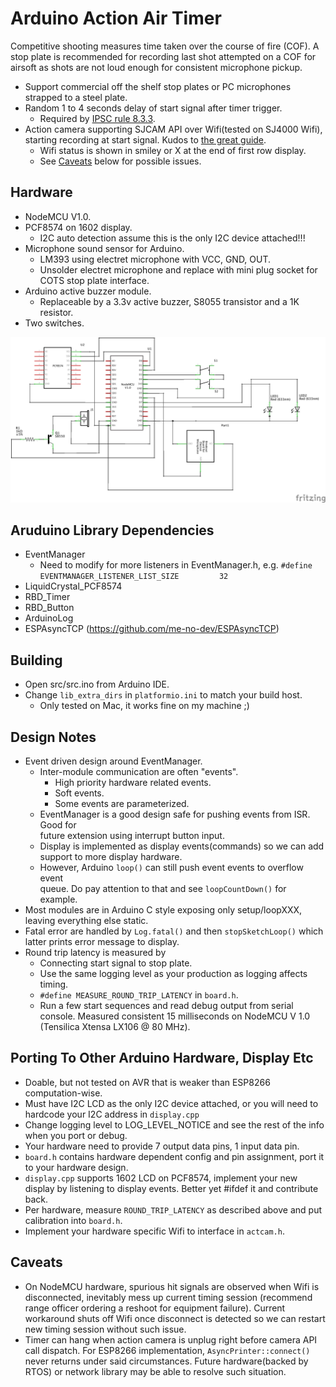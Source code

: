 # Arduino Action Air Timer

Competitive shooting measures time taken over the course of fire (COF). A stop
plate is recommended for recording last shot attempted on a COF for airsoft as
shots are not loud enough for consistent microphone pickup.

* Support commercial off the shelf stop plates or PC microphones strapped to a
steel plate.
* Random 1 to 4 seconds delay of start signal after timer trigger.
  * Required by [IPSC rule 8.3.3](https://www.ipsc.org/pdf/RulesAir.pdf).
* Action camera supporting SJCAM API over Wifi(tested on SJ4000 Wifi), starting
recording at start signal. Kudos to
[the great guide](http://sj4000programming.sourceforge.net).
  * Wifi status is shown in smiley or X at the end of first row display.
  * See [Caveats](#caveats) below for possible issues.

## Hardware
* NodeMCU V1.0.  
* PCF8574 on 1602 display.
  * I2C auto detection assume this is the only I2C device attached!!!
* Microphone sound sensor for Arduino.  
  * LM393 using electret microphone with VCC, GND, OUT.  
  * Unsolder electret microphone and replace with mini plug socket for COTS
  stop plate interface.  
* Arduino active buzzer module.  
  * Replaceable by a 3.3v active buzzer, S8055 transistor and a 1K resistor.  
* Two switches.  

![aaatimer implementation on NodeMCU schematic](aaatimer_schematic.png)

## Aruduino Library Dependencies
* EventManager  
  * Need to modify for more listeners in EventManager.h, e.g.
  `#define EVENTMANAGER_LISTENER_LIST_SIZE         32`
* LiquidCrystal_PCF8574  
* RBD_Timer  
* RBD_Button  
* ArduinoLog  
* ESPAsyncTCP (https://github.com/me-no-dev/ESPAsyncTCP)

## Building
* Open src/src.ino from Arduino IDE.
* Change `lib_extra_dirs` in `platformio.ini` to match your build host.
  * Only tested on Mac, it works fine on my machine ;)

## Design Notes
* Event driven design around EventManager.  
  * Inter-module communication are often "events".  
    * High priority hardware related events.  
    * Soft events.  
    * Some events are parameterized.  
  * EventManager is a good design safe for pushing events from ISR. Good for  
  future extension using interrupt button input.  
  * Display is implemented as display events(commands) so we can add support to
  more display hardware.  
  * However, Arduino `loop()` can still push event events to overflow event  
  queue. Do pay attention to that and see `loopCountDown()` for example.  
* Most modules are in Arduino C style exposing only setup/loopXXX, leaving
everything else static.  
* Fatal error are handled by `Log.fatal()` and then `stopSketchLoop()` which
latter prints error message to display.
* Round trip latency is measured by
  * Connecting start signal to stop plate.
  * Use the same logging level as your production as logging affects timing.
  * `#define MEASURE_ROUND_TRIP_LATENCY` in `board.h`.
  * Run a few start sequences and read debug output from serial console.
  Measured consistent 15 milliseconds on NodeMCU V 1.0 (Tensilica Xtensa LX106 @ 80 MHz).

## Porting To Other Arduino Hardware, Display Etc
* Doable, but not tested on AVR that is weaker than ESP8266 computation-wise.  
* Must have I2C LCD as the only I2C device attached, or you will need to
hardcode your I2C address in `display.cpp`
* Change logging level to LOG_LEVEL_NOTICE and see the rest of the info when you
port or debug.
* Your hardware need to provide 7 output data pins, 1 input data pin.  
* `board.h` contains hardware dependent config and pin assignment, port it to
your hardware design.  
* `display.cpp` supports 1602 LCD on PCF8574, implement your new display by
listening to display events. Better yet #ifdef it and contribute back.  
* Per hardware, measure `ROUND_TRIP_LATENCY` as described above and put
calibration into `board.h`.
* Implement your hardware specific Wifi to interface in `actcam.h`.

## Caveats
* On NodeMCU hardware, spurious hit signals are observed when Wifi is
disconnected, inevitably mess up current timing session (recommend range
officer ordering a reshoot for equipment failure). Current workaround shuts
off Wifi once disconnect is detected so we can restart new timing session
without such issue.
* Timer can hang when action camera is unplug right before camera API call
dispatch. For ESP8266 implementation, `AsyncPrinter::connect()` never
returns under said circumstances. Future hardware(backed by RTOS) or network
library may be able to resolve such situation.
